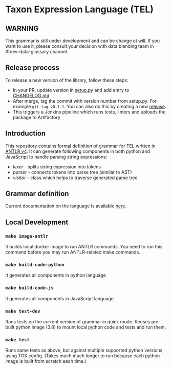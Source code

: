 # Taxon Expression Language (TEL)

## WARNING
This grammar is still under development and can be change at will. If you want to use it,
please consult your decision with data blending team in #fdev-data-glossary channel.

## Release process

To release a new version of the library, follow these steps:

* In your PR, update version in [setup.py](python/setup.py) and add entry to [CHANGELOG.md](CHANGELOG.md)
* After merge, tag the commit with version number from setup.py. For example `git tag v0.1.1`. You can also do this by creating a new [release](https://github.com/unite-io/tel_grammar/releases).
* This triggers a Jenkins pipeline which runs tests, linters and uploads the package to Artifactory

## Introduction

This repository contains formal definition of grammar for TEL written in [ANTLR v4](https://github.com/antlr/antlr4).
It can generate following components in both python and JavaScript to handle parsing string expressions:

- *lexer* - splits string expression into tokens
- *parser* - connects tokens into parse tree (similar to AST)
- *visitor* - class which helps to traverse generated parse tree

## Grammar definition

Current documentation on the language is available [here](https://diesel-service.operamprod.com/documentation#taxon-expression-language-tel).

## Local Development

### `make image-antlr`

It builds local docker image to run ANTLR commands. 
You need to run this command before you may run ANTLR-related make commands.

### `make build-code-python`

It generates all components in python language

### `make build-code-js`

It generates all components in JavaScript language

### `make test-dev`

Runs tests on the current version of grammar in quick mode.
Reuses pre-built python image (3.8) to mount local python code and tests and run them.

### `make test`

Runs same tests as above, but against multiple supported python versions, using TOX config.
(Takes much much longer to run because each python image is built from scratch each time.)
